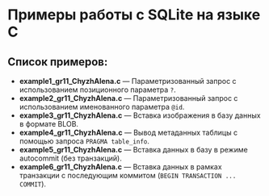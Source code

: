 # Примеры работы с SQLite на языке C

## Список примеров:

- **example1_gr11_ChyzhAlena.c** — Параметризованный запрос с использованием позиционного параметра `?`.
- **example2_gr11_ChyzhAlena.c** — Параметризованный запрос с использованием именованного параметра `@id`.
- **example3_gr11_ChyzhAlena.c** — Вставка изображения в базу данных в формате BLOB.
- **example4_gr11_ChyzhAlena.c** — Вывод метаданных таблицы с помощью запроса `PRAGMA table_info`.
- **example5_gr11_ChyzhAlena.c** — Вставка данных в базу в режиме autocommit (без транзакций).
- **example6_gr11_ChyzhAlena.c** — Вставка данных в рамках транзакции с последующим коммитом (`BEGIN TRANSACTION ... COMMIT`).
